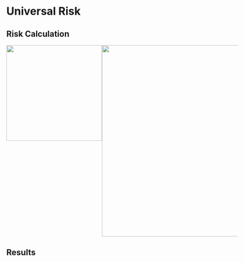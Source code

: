 # Universal Risk

##  Risk Calculation
 <div style="width: 120%; overflow: hidden;">
 <div style="width: 250px; float: left;"> 
 <img src="http://34.66.189.202:4567/uploads/urisk.png"  width="250"/>  
 </div>
    <div style="width: 500px; margin-left: 250px;">
    <img src="http://34.66.189.202:4567/uploads/fig3.png" width="500"/> 
    </div>
</div>



## Results

